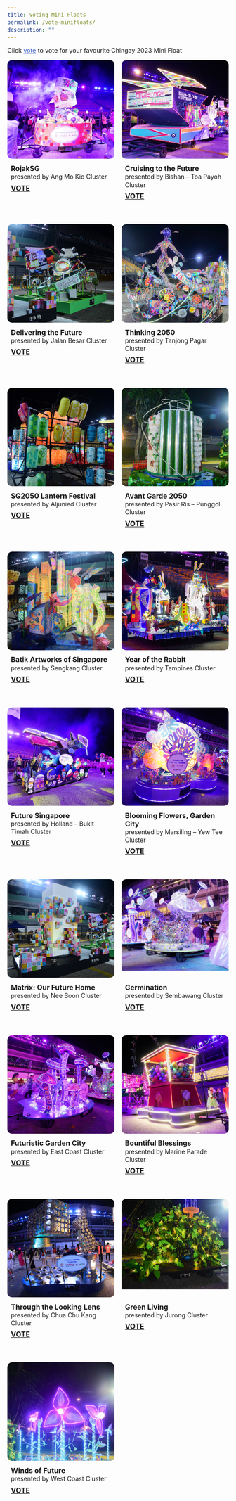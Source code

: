 ```yaml
---
title: Voting Mini Floats
permalink: /vote-minifloats/
description: ""
---
```

Click <span style="text-decoration:underline; color:#345bcc">vote</span> to vote for your favourite Chingay 2023  Mini Float

<div style="display: grid; grid-template-columns: repeat(auto-fit, minmax(228px, 1fr)); gap:1rem; padding:0px">

<div style="display: block; overflow:hidden; text-decoration: none;  max-width: 20rem;">
<div style="border-radius: 10px; min-height:14rem; max-height:14rem; overflow:hidden;"><img style="min-height:14rem; object-fit: cover; position:relative; top:rem;" src="/images/Chingay2023MiniFloats/AngMoKioCluster.jpeg"></div>
<div style="padding:.5rem; padding-top:.8rem; padding-bottom:2rem; text-align:left; line-height: 1.3em;"><span style= "font-size: 1rem; font-weight: bold;">RojakSG</span><br><span>presented by Ang Mo Kio Cluster</span><br><span style="line-height: 2em; font-size: 1rem; font-weight: bold;"><a href="https://form.gov.sg/63d339c40d26690011edf728?622f011a09260b0012490c8c=RojakSG" target="_blank">VOTE</a></span></div></div>

<div style="display: block; overflow:hidden; text-decoration: none;  max-width: 20rem; border-radius: 10px">
<div style="border-radius: 10px; min-height:14rem; max-height:14rem; overflow:hidden;"><img style="min-height:14rem; object-fit: cover; position:relative; top:rem;" src="/images/Chingay2023MiniFloats/Bishan-ToaPayohCluster.jpeg"></div>
<div style="padding:.5rem; padding-top:.8rem; padding-bottom:2rem; text-align:left; line-height: 1.3em;"><span style= "font-size: 1rem; font-weight: bold;">Cruising to the Future</span><br><span>presented by Bishan – Toa Payoh Cluster</span><br><span style="line-height: 2em; font-size: 1rem; font-weight: bold;"><a href="https://form.gov.sg/63d339c40d26690011edf728?622f011a09260b0012490c8c=Cruising%20to%20the%20Future" target="_blank">VOTE</a></span></div></div>
	
	
<div style="display: block; overflow:hidden; text-decoration: none;  max-width: 20rem; border-radius: 10px">
<div style="border-radius: 10px; min-height:14rem; max-height:14rem; overflow:hidden;"><img style="min-height:14rem; object-fit: cover; position:relative; top:rem;" src="/images/Chingay2023MiniFloats/Jalanbesar.jpeg"></div>
<div style="padding:.5rem; padding-top:.8rem; padding-bottom:2rem; text-align:left; line-height: 1.3em;"><span style= "font-size: 1rem; font-weight: bold;">Delivering the Future</span><br><span>presented by Jalan Besar Cluster</span><br><span style="line-height: 2em; font-size: 1rem; font-weight: bold;"><a href="https://form.gov.sg/63d339c40d26690011edf728?622f011a09260b0012490c8c=Delivering%20the%20Future" target="_blank">VOTE</a></span></div></div>
	
	
<div style="display: block; overflow:hidden; text-decoration: none;  max-width: 20rem; border-radius: 10px">
<div style="border-radius: 10px; min-height:14rem; max-height:14rem; overflow:hidden;"><img style="min-height:14rem; object-fit: cover; position:relative; top:rem;" src="/images/Chingay2023MiniFloats/TanjongPagarCluster.jpg"></div>
<div style="padding:.5rem; padding-top:.8rem; padding-bottom:2rem; text-align:left; line-height: 1.3em;"><span style= "font-size: 1rem; font-weight: bold;">Thinking 2050</span><br><span>presented by Tanjong Pagar Cluster</span><br><span style="line-height: 2em; font-size: 1rem; font-weight: bold;"><a href="https://form.gov.sg/63d339c40d26690011edf728?622f011a09260b0012490c8c=Thinking%202050" target="_blank">VOTE</a></span></div></div>
	

	
<div style="display: block; overflow:hidden; text-decoration: none;  max-width: 20rem; border-radius: 10px">
<div style="border-radius: 10px; min-height:14rem; max-height:14rem; overflow:hidden;"><img style="min-height:14rem; object-fit: cover; position:relative; top:-5rem;" src="/images/Chingay2023MiniFloats/Aljuniedcluster.jpg"></div>
<div style="padding:.5rem; padding-top:.8rem; padding-bottom:2rem; text-align:left; line-height: 1.3em;"><span style= "font-size: 1rem; font-weight: bold;">SG2050 Lantern Festival</span><br><span>presented by Aljunied Cluster</span><br><span style="line-height: 2em; font-size: 1rem; font-weight: bold;"><a href="https://form.gov.sg/63d339c40d26690011edf728?622f011a09260b0012490c8c=SG2050%20Lantern%20Festival" target="_blank">VOTE</a></span></div></div>
	
	
<div style="display: block; overflow:hidden; text-decoration: none;  max-width: 20rem; border-radius: 10px">
<div style="border-radius: 10px; min-height:14rem; max-height:14rem; overflow:hidden;"><img style="min-height:14rem; object-fit: cover; position:relative; top:-6rem;" src="/images/Chingay2023MiniFloats/Pasir-RisPunggolCluster.jpg"></div>
<div style="padding:.5rem; padding-top:.8rem; padding-bottom:2rem; text-align:left; line-height: 1.3em;"><span style= "font-size: 1rem; font-weight: bold;">Avant Garde 2050</span><br><span>presented by Pasir Ris – Punggol Cluster</span><br><span style="line-height: 2em; font-size: 1rem; font-weight: bold;"><a href="https://form.gov.sg/63d339c40d26690011edf728?622f011a09260b0012490c8c=Avant%20Garde%202050" target="_blank">VOTE</a></span></div></div>
	
	
	
<div style="display: block; overflow:hidden; text-decoration: none;  max-width: 20rem; border-radius: 10px">
<div style="border-radius: 10px; min-height:14rem; max-height:14rem; overflow:hidden;"><img style="min-height:14rem; object-fit: cover; position:relative; top:-6rem;" src="/images/Chingay2023MiniFloats/SengkangCluster.jpeg"></div>
<div style="padding:.5rem; padding-top:.8rem; padding-bottom:2rem; text-align:left; line-height: 1.3em;"><span style= "font-size: 1rem; font-weight: bold;">Batik Artworks of Singapore</span><br><span>presented by Sengkang Cluster</span><br><span style="line-height: 2em; font-size: 1rem; font-weight: bold;"><a href="https://form.gov.sg/63d339c40d26690011edf728?622f011a09260b0012490c8c=Batik%20Artworks%20of%20Singapore" target="_blank">VOTE</a></span></div></div>

	
	
<div style="display: block; overflow:hidden; text-decoration: none;  max-width: 20rem; border-radius: 10px">
<div style="border-radius: 10px; min-height:14rem; max-height:14rem; overflow:hidden;"><img style="min-height:14rem; object-fit: cover; position:relative; top:rem;" src="/images/Chingay2023MiniFloats/TampinesCluster.jpeg"></div>
<div style="padding:.5rem; padding-top:.8rem; padding-bottom:2rem; text-align:left; line-height: 1.3em;"><span style= "font-size: 1rem; font-weight: bold;">Year of the Rabbit</span><br><span>presented by Tampines Cluster</span><br><span style="line-height: 2em; font-size: 1rem; font-weight: bold;"><a href="https://form.gov.sg/63d339c40d26690011edf728?622f011a09260b0012490c8c=Year%20of%20the%20Rabbit" target="_blank">VOTE</a></span></div></div>

	
<div style="display: block; overflow:hidden; text-decoration: none;  max-width: 20rem; border-radius: 10px">
<div style="border-radius: 10px; min-height:14rem; max-height:14rem; overflow:hidden;"><img style="min-height:14rem; object-fit: cover; position:relative; top:;" src="/images/Chingay2023MiniFloats/HBTMiniFloat.jpg"></div>
<div style="padding:.5rem; padding-top:.8rem; padding-bottom:2rem; text-align:left; line-height: 1.3em;"><span style= "font-size: 1rem; font-weight: bold;">Future Singapore</span><br><span>presented by Holland – Bukit Timah Cluster</span><br><span style="line-height: 2em; font-size: 1rem; font-weight: bold;"><a href="https://form.gov.sg/63d339c40d26690011edf728?622f011a09260b0012490c8c=Future%20Singapore" target="_blank">VOTE</a></span></div></div>

	
<div style="display: block; overflow:hidden; text-decoration: none;  max-width: 20rem; border-radius: 10px">
<div style="border-radius: 10px; min-height:14rem; max-height:14rem; overflow:hidden;"><img style="min-height:14rem; object-fit: cover; position:relative; top:;" src="/images/Chingay2023MiniFloats/Marsiling-Yew Tee Cluster.jpeg"></div>
<div style="padding:.5rem; padding-top:.8rem; padding-bottom:2rem; text-align:left; line-height: 1.3em;"><span style= "font-size: 1rem; font-weight: bold;">Blooming Flowers, Garden City</span><br><span>presented by Marsiling – Yew Tee Cluster</span><br><span style="line-height: 2em; font-size: 1rem; font-weight: bold;"><a href="https://form.gov.sg/63d339c40d26690011edf728?622f011a09260b0012490c8c=Blooming%20Flowers,%20Garden%20City" target="_blank">VOTE</a></span></div></div>
	

<div style="display: block; overflow:hidden; text-decoration: none;  max-width: 20rem; border-radius: 10px">
<div style="border-radius: 10px; min-height:14rem; max-height:14rem; overflow:hidden;"><img style="min-height:14rem; object-fit: cover; position:relative; top:rem;" src="/images/Chingay2023MiniFloats/NeeSoonCluster.jpeg"></div>
<div style="padding:.5rem; padding-top:.8rem; padding-bottom:2rem; text-align:left; line-height: 1.3em;"><span style= "font-size: 1rem; font-weight: bold;">Matrix: Our Future Home</span><br><span>presented by Nee Soon Cluster</span><br><span style="line-height: 2em; font-size: 1rem; font-weight: bold;"><a href="https://form.gov.sg/63d339c40d26690011edf728?622f011a09260b0012490c8c=Matrix:%20Our%20Future%20Home" target="_blank">VOTE</a></span></div></div>

<div style="display: block; overflow:hidden; text-decoration: none;  max-width: 20rem; border-radius: 10px">
<div style="border-radius: 10px; min-height:14rem; max-height:14rem; overflow:hidden;"><img style="min-height:14rem; object-fit: cover; position:relative; top:-1rem" src="/images/Chingay2023MiniFloats/SembawangCluster.jpeg"></div>
<div style="padding:.5rem; padding-top:.8rem; padding-bottom:2rem; text-align:left; line-height: 1.3em;"><span style= "font-size: 1rem; font-weight: bold;">Germination</span><br><span>presented by Sembawang Cluster</span><br><span style="line-height: 2em; font-size: 1rem; font-weight: bold;"><a href="https://form.gov.sg/63d339c40d26690011edf728?622f011a09260b0012490c8c=Germination" target="_blank">VOTE</a></span></div></div>


	
<div style="display: block; overflow:hidden; text-decoration: none;  max-width: 20rem; border-radius: 10px">
<div style="border-radius: 10px; min-height:14rem; max-height:14rem; overflow:hidden;"><img style="min-height:14rem; object-fit: cover; position:relative; top:rem;" src="/images/Chingay2023MiniFloats/EastCoastCluster.jpeg"></div>
<div style="padding:.5rem; padding-top:.8rem; padding-bottom:2rem; text-align:left; line-height: 1.3em;"><span style= "font-size: 1rem; font-weight: bold;">Futuristic Garden City</span><br><span>presented by East Coast Cluster</span><br><span style="line-height: 2em; font-size: 1rem; font-weight: bold;"><a href="https://form.gov.sg/63d339c40d26690011edf728?622f011a09260b0012490c8c=Futuristic%20Garden%20City" target="_blank">VOTE</a></span></div></div>

	
<div style="display: block; overflow:hidden; text-decoration: none;  max-width: 20rem; border-radius: 10px">
<div style="border-radius: 10px; min-height:14rem; max-height:14rem; overflow:hidden;"><img style="min-height:14rem; object-fit: cover; position:relative; top:rem;" src="/images/Chingay2023MiniFloats/MarineParadeCluster.jpeg"></div>
<div style="padding:.5rem; padding-top:.8rem; padding-bottom:2rem; text-align:left; line-height: 1.3em;"><span style= "font-size: 1rem; font-weight: bold;">Bountiful Blessings</span><br><span>presented by Marine Parade Cluster</span><br><span style="line-height: 2em; font-size: 1rem; font-weight: bold;"><a href="https://form.gov.sg/63d339c40d26690011edf728?622f011a09260b0012490c8c=Bountiful%20Blessings" target="_blank">VOTE</a></span></div></div>
	
<div style="display: block; overflow:hidden; text-decoration: none;  max-width: 20rem; border-radius: 10px">
<div style="border-radius: 10px; min-height:14rem; max-height:14rem; overflow:hidden;"><img style="min-height:14rem; object-fit: cover; position:relative; top:rem;" src="/images/Chingay2023MiniFloats/CCK.jpeg"></div>
<div style="padding:.5rem; padding-top:.8rem; padding-bottom:2rem; text-align:left; line-height: 1.3em;"><span style= "font-size: 1rem; font-weight: bold;">Through the Looking Lens</span><br><span>presented by Chua Chu Kang Cluster</span><br><span style="line-height: 2em; font-size: 1rem; font-weight: bold;"><a href="https://form.gov.sg/63d339c40d26690011edf728?622f011a09260b0012490c8c=Through%20the%20Looking%20Lens" target="_blank">VOTE</a></span></div></div>
	
	
	
<div style="display: block; overflow:hidden; text-decoration: none;  max-width: 20rem; border-radius: 10px">
<div style="border-radius: 10px; min-height:14rem; max-height:14rem; overflow:hidden;"><img style="min-height:14rem; object-fit: cover; position:relative; top:-4rem;" src="/images/Chingay2023MiniFloats/Jurongcluster.jpg"></div>
<div style="padding:.5rem; padding-top:.8rem; padding-bottom:2rem; text-align:left; line-height: 1.3em;"><span style= "font-size: 1rem; font-weight: bold;">Green Living</span><br><span>presented by Jurong Cluster</span><br><span style="line-height: 2em; font-size: 1rem; font-weight: bold;"><a href="https://form.gov.sg/63d339c40d26690011edf728?622f011a09260b0012490c8c=Green%20Living" target="_blank">VOTE</a></span></div></div>

	
<div style="display: block; overflow:hidden; text-decoration: none;  max-width: 20rem; border-radius: 10px">
<div style="border-radius: 10px; min-height:14rem; max-height:14rem; overflow:hidden;"><img style="min-height:14rem; object-fit: cover; position:relative; top:-2rem;" src="/images/Chingay2023MiniFloats/WestCoastCluster.jpg"></div>
<div style="padding:.5rem; padding-top:.8rem; padding-bottom:2rem; text-align:left; line-height: 1.3em;"><span style= "font-size: 1rem; font-weight: bold;">Winds of Future</span><br><span>presented by West Coast Cluster</span><br><span style="line-height: 2em; font-size: 1rem; font-weight: bold;"><a href="https://form.gov.sg/63d339c40d26690011edf728?622f011a09260b0012490c8c=Winds%20of%20Future" target="_blank">VOTE</a></span></div></div>
	
	
	
	
	
</div>